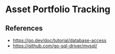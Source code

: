# Asset Portfolio Tracking



## References
- https://go.dev/doc/tutorial/database-access
- https://github.com/go-sql-driver/mysql/

